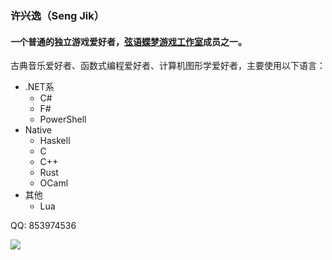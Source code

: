 ### 许兴逸（Seng Jik）
#### 一个普通的独立游戏爱好者，[弦语蝶梦游戏工作室](http://xydm.xyz)成员之一。
古典音乐爱好者、函数式编程爱好者、计算机图形学爱好者，主要使用以下语言：

- .NET系
  * C#
  * F#
  * PowerShell
- Native
  * Haskell
  * C
  * C++
  * Rust
  * OCaml
- 其他
  * Lua

QQ: 853974536

![](https://github-readme-stats.vercel.app/api?username=Seng-Jik&show_icons=true&theme=tokyonight)    

